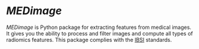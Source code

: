 # *MEDimage*

*MEDimage* is Python package for extracting features from medical images. It gives you the ability to process and filter images and compute all types of radiomics features. This package complies with the [IBSI](https://theibsi.github.io/) standards.
